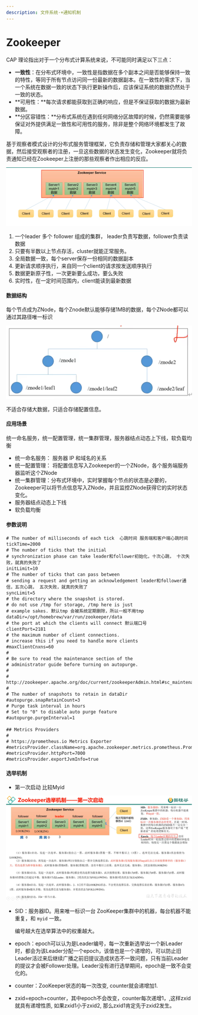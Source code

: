```yaml
---
description: 文件系统·+通知机制
---
```


# Zookeeper



CAP 理论指出对于一个分布式计算系统来说，不可能同时满足以下三点：

* **一致性**：在分布式环境中，一致性是指数据在多个副本之间是否能够保持一致的特性，等同于所有节点访问同一份最新的数据副本。在一致性的需求下，当一个系统在数据一致的状态下执行更新操作后，应该保证系统的数据仍然处于一致的状态。
* **可用性：**每次请求都能获取到正确的响应，但是不保证获取的数据为最新数据。
* **分区容错性：**分布式系统在遇到任何网络分区故障的时候，仍然需要能够保证对外提供满足一致性和可用性的服务，除非是整个网络环境都发生了故障。



基于观察者模式设计的分布式服务管理框架，它负责存储和管理大家都关心的数据，然后接受观察者的注册，一旦这些数据的状态发生变化，Zookeeper就将负责通知已经在Zookeeper上注册的那些观察者作出相应的反应。

![](<../../../.gitbook/assets/Screen Shot 2022-02-27 at 10.46.01 PM.png>)

1. 一个leader 多个 follower 组成的集群， leader负责写数据，follower负责读数据
2. 只要有半数以上节点存活，cluster就能正常服务。
3. 全局数据一致，每个server保存一份相同的数据副本
4. 更新请求顺序执行，来自同一个client的请求按发送顺序执行
5. 数据更新原子性，一次更新要么成功，要么失败
6. 实时性，在一定时间范围内，client能读到最新数据

#### 数据结构

每个节点成为ZNode，每个Znode默认能够存储1MB的数据，每个ZNode都可以通过其路径唯一标识

![](<../../../.gitbook/assets/Screen Shot 2022-02-27 at 10.52.09 PM.png>)

不适合存储大数据，只适合存储配置信息。

#### 应用场景

统一命名服务，统一配置管理，统一集群管理，服务器结点动态上下线，软负载均衡

* 统一命名服务： 服务器 IP 和域名的关系
* 统一配置管理： 将配置信息写入Zookeeper的一个ZNode，各个服务端服务器监听这个ZNode
* 统一集群管理：分布式环境中，实时掌握每个节点的状态是必要的，Zookeeper可以将节点信息写入ZNode，并且监控ZNode获得它的实时状态变化。
* 服务器结点动态上下线
* 软负载均衡

#### 参数说明

```
# The number of milliseconds of each tick  心跳时间 服务端和客户端心跳时间
tickTime=2000 
# The number of ticks that the initial 
# synchronization phase can take leader和follower初始化，十次心跳， 十次失败，就真的失败了
initLimit=10
# The number of ticks that can pass between 
# sending a request and getting an acknowledgement leader和follower通信，五次心跳， 五次失败，就真的失败了
syncLimit=5
# the directory where the snapshot is stored.
# do not use /tmp for storage, /tmp here is just 
# example sakes. 默认tmp 会被系统定期删除，所以一般不用tmp
dataDir=/opt/homebrew/var/run/zookeeper/data
# the port at which the clients will connect 默认端口号
clientPort=2181
# the maximum number of client connections.
# increase this if you need to handle more clients
#maxClientCnxns=60
#
# Be sure to read the maintenance section of the 
# administrator guide before turning on autopurge.
#
# http://zookeeper.apache.org/doc/current/zookeeperAdmin.html#sc_maintenance
#
# The number of snapshots to retain in dataDir
#autopurge.snapRetainCount=3
# Purge task interval in hours
# Set to "0" to disable auto purge feature
#autopurge.purgeInterval=1

## Metrics Providers
#
# https://prometheus.io Metrics Exporter
#metricsProvider.className=org.apache.zookeeper.metrics.prometheus.PrometheusMetricsProvider
#metricsProvider.httpPort=7000
#metricsProvider.exportJvmInfo=true

```

#### 选举机制&#x20;

* 第一次启动  比较Myid

![](<../../../.gitbook/assets/Screen Shot 2022-02-27 at 11.30.25 PM.png>)

*   SID：服务器ID。用来唯一标识一台 ZooKeeper集群中的机器，每台机器不能重复，和 `myid` 一致。

    编号越大在选举算法中的权重越大。
* epoch：epoch可以认为是Leader编号，每一次重新选举出一个新Leader时，都会为该Leader分配一个epoch，该值也是一个递增的，可以防止旧Leader活过来后继续广播之前旧提议造成状态不一致问题，只有当前Leader的提议才会被Follower处理。Leader没有进行选举期间，epoch是一致不会变化的。
* counter：ZooKeeper状态的每一次改变, counter就会递增加1.
* zxid=epoch+counter，其中epoch不会改变，counter每次递增1，,这样zxid就具有递增性质, 如果zxid1小于zxid2, 那么zxid1肯定先于zxid2发生。
